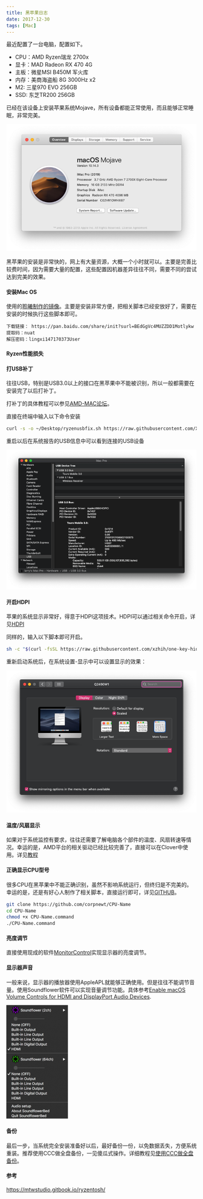 ```yaml
---
title: 黑苹果日志 
date: 2017-12-30
tags: [Mac]
---
```


最近配置了一台电脑，配置如下。

* CPU：AMD Ryzen瑞龙 2700x
* 显卡：MAD Radeon RX 470 4G
* 主板：微星MSI B450M 军火库
* 内存：美商海盗船 8G 3000Hz x2
* M2: 三星970 EVO 256GB
* SSD: 东芝TR200 256GB


已经在该设备上安装苹果系统Mojave，所有设备都能正常使用，而且能够正常睡眠，非常完美。

![hackintosh_overbie](figures/hackintosh_overbiew.png)

黑苹果的安装是非常快的，网上有大量资源，大概一个小时就可以。主要是完善比较费时间，因为需要大量的配置，这些配置因机器差异往往不同，需要不同的尝试达到完美的效果。


#### 安装Mac OS

使用的[聆曦制作的镜像](https://www.c4dlx.com/thread-654-1-1.html)。主要是安装非常方便，把相关脚本已经安放好了，需要在安装的时候执行这些脚本即可。

```text
下载链接： https://pan.baidu.com/share/init?surl=BEdGgVc4MUZZDD1Motlykw
提取码：nuat
解压密码：lingxi147170373User
```


#### Ryzen性能损失

#### 打USB补丁

往往USB，特别是USB3.0以上的接口在黑苹果中不能被识别，所以一般都需要在安装完了以后打补丁。

打补丁的具体教程可以参见[AMD-MAC论坛](https://forum.amd-osx.com/viewtopic.php?f=24&t=4986&hilit=native+usb)。

直接在终端中输入以下命令安装

```bash
curl -s -o ~/Desktop/ryzenusbfix.sh https://raw.githubusercontent.com/XLNCs/ryzenusbfix/master/ryzenusbfix.sh && chmod +x ~/Desktop/ryzenusbfix.sh && ~/Desktop/ryzenusbfix.sh
```

重启以后在系统报告的USB信息中可以看到连接的USB设备



![hackintosh_usb](figures/hackintosh_usb.png)
#### 开启HDPI

苹果的系统显示非常好，得意于HDPI这项技术。HDPI可以通过相关命令开启，详见[HDPI](https://github.com/xzhih/one-key-hidpi)

同样的，输入以下脚本即可开启。

```BASH
sh -c "$(curl -fsSL https://raw.githubusercontent.com/xzhih/one-key-hidpi/master/hidpi.sh)"
```

重新启动系统后，在系统设置-显示中可以设置显示的效果：

![hackintosh_hdpi](figures/hackintosh_hdpi.png)


#### 温度/风扇显示

如果对于系统监控有要求，往往还需要了解电脑各个部件的温度、风扇转速等情况。幸运的是，AMD平台的相关驱动已经比较完善了，直接可以在Clover中使用。详见[教程](https://hackintosher.com/guides/amd-hackintosh-monitoring-guide/)


#### 正确显示CPU型号

很多CPU在黑苹果中不能正确识别，虽然不影响系统运行，但终归是不完美的。幸运的是，还是有好心人制作了相关脚本，直接运行即可，详见[GITHUB](https://github.com/corpnewt/CPU-Name)。

```bash
git clone https://github.com/corpnewt/CPU-Name
cd CPU-Name
chmod +x CPU-Name.command
./CPU-Name.command
```


#### 亮度调节

直接使用现成的软件[MonitorControl](https://github.com/the0neyouseek/MonitorControl)实现显示器的亮度调节。



#### 显示器声音

一般来说，显示器的播放器使用AppleAPL就能够正确使用。但是往往不能调节音量。使用Soundflower软件可以实现音量调节功能。具体参考[Enable macOS Volume Controls for HDMI and DisplayPort Audio Devices](http://tarikfayad.com/enable-macos-volume-controls-for-hdmi-and-displayport-audio-devices/).

![](figures/15558634617294.png)




#### 备份

最后一步，当系统完全安装准备好以后，最好备份一份，以免数据丢失，方便系统重装。推荐使用CCC做全盘备份，一见傻瓜式操作。详细教程见[使用CCC做全盘备份](http://mac.orsoon.com/news/250665.html)。


#### 参考

https://mtwstudio.gitbook.io/ryzentosh/